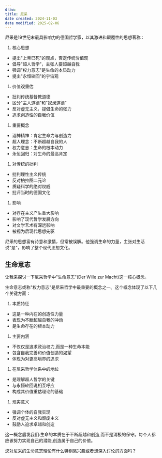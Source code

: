 ```yaml
---
draw:
title: 尼采
date created: 2024-11-03
date modified: 2025-02-06
---
```


尼采是19世纪末最具影响力的德国哲学家，以其激进和颠覆性的思想著称：

1. 核心思想

- 提出"上帝已死"的观点，否定传统价值观
- 倡导"超人哲学"，主张人要超越自我
- 强调"权力意志"是生命的本质动力
- 提出"永恒轮回"的宇宙观

1. 价值观重估

- 批判传统基督教道德
- 区分"主人道德"和"奴隶道德"
- 反对虚无主义，提倡生命的张力
- 追求创造性的自我价值

1. 重要概念

- 酒神精神：肯定生命力与创造力
- 超人理念：不断超越自我的人
- 权力意志：生命的根本动力
- 永恒回归：对生命的最高肯定

1. 对传统的批判

- 批判理性主义传统
- 反对柏拉图二元论
- 质疑科学的绝对权威
- 批评当时的德国文化

1. 影响

- 对存在主义产生重大影响
- 影响了现代哲学发展方向
- 对文学艺术有深远影响
- 被视为后现代思想先驱

尼采的思想富有诗意和激情，但常被误解。他强调生命的力量，主张对生活说"是"，影响了整个现代思想文化。

## 生命意志

让我来探讨一下尼采哲学中"生命意志"(Der Wille zur Macht)这一核心概念。

生命意志或称"权力意志"是尼采哲学中最重要的概念之一。这个概念体现了以下几个关键方面：

1. 本质特征
- 这是一种内在的创造性力量
- 表现为不断超越自我的冲动
- 是生命存在的根本动力

1. 主要内涵
- 不仅仅是追求政治权力,而是一种生命本能
- 包含自我完善和价值创造的渴望
- 体现为对更高境界的追求

1. 在尼采哲学体系中的地位
- 是理解超人哲学的关键
- 与永恒轮回说相互呼应
- 构成其价值重估理论的基础

1. 现实意义
- 强调个体的自我实现
- 反对虚无主义和颓废主义
- 鼓励人追求卓越和创造

这一概念启发我们:生命的本质在于不断超越和创造,而不是消极的保守。每个人都应该努力实现自己的潜能,创造属于自己的价值。

您对尼采的生命意志理论有什么特别感兴趣或者想深入讨论的方面吗？
